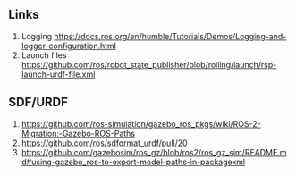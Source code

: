 Links
-----

1. Logging <https://docs.ros.org/en/humble/Tutorials/Demos/Logging-and-logger-configuration.html>
2. Launch files <https://github.com/ros/robot_state_publisher/blob/rolling/launch/rsp-launch-urdf-file.xml>


SDF/URDF
--------

1. <https://github.com/ros-simulation/gazebo_ros_pkgs/wiki/ROS-2-Migration:-Gazebo-ROS-Paths>
2. <https://github.com/ros/sdformat_urdf/pull/20>
3. <https://github.com/gazebosim/ros_gz/blob/ros2/ros_gz_sim/README.md#using-gazebo_ros-to-export-model-paths-in-packagexml>
